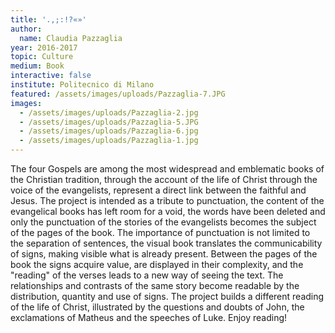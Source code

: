 ```yaml
---
title: '.,;:!?«»'
author:
  name: Claudia Pazzaglia
year: 2016-2017
topic: Culture
medium: Book
interactive: false
institute: Politecnico di Milano
featured: /assets/images/uploads/Pazzaglia-7.JPG
images:
  - /assets/images/uploads/Pazzaglia-2.jpg
  - /assets/images/uploads/Pazzaglia-5.JPG
  - /assets/images/uploads/Pazzaglia-6.jpg
  - /assets/images/uploads/Pazzaglia-1.jpg
---
```

The four Gospels are among the most widespread and emblematic books of the Christian tradition, through the account of the life of Christ through the voice of the evangelists, represent a direct link between the faithful and Jesus. The project is intended as a tribute to punctuation, the content of the evangelical books has left room for a void, the words have been deleted and only the punctuation of the stories of the evangelists becomes the subject of the pages of the book. The importance of punctuation is not limited to the separation of sentences, the visual book translates the communicability of signs, making visible what is already present. Between the pages of the book the signs acquire value, are displayed in their complexity, and the "reading" of the verses leads to a new way of seeing the text. The relationships and contrasts of the same story become readable by the distribution, quantity and use of signs. The project builds a different reading of the life of Christ, illustrated by the questions and doubts of John, the exclamations of Matheus and the speeches of Luke. Enjoy reading!
